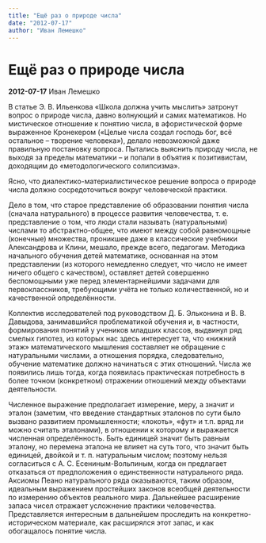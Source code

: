 ```yaml
---
title: "Ещё раз о природе числа"
date: "2012-07-17"
author: "Иван Лемешко"
---
```


# Ещё раз о природе числа

**2012-07-17** Иван Лемешко

В статье Э. В. Ильенкова «Школа должна учить мыслить» затронут вопрос о природе числа, давно волнующий и самих математиков. Но мистическое отношение к понятию числа, в афористической форме выраженное Кронекером («Целые числа создал господь бог, всё остальное – творение человека»), делало невозможной даже правильную постановку вопроса. Пытались выяснить природу числа, не выходя за пределы математики – и попали в объятия к позитивистам, доходящим до «методологического солипсизма».

Ясно, что диалектико-материалистическое решение вопроса о природе числа должно сосредоточиться вокруг человеческой практики.

Дело в том, что старое представление об образовании понятия числа (сначала натурального) в процессе развития человечества, т. е. представление о том, что люди стали называть (натуральными) числами то абстрактно-общее, что имеют между собой равномощные (конечные) множества, проникшее даже в классические учебники Александрова и Клини, мешало, прежде всего, педагогам. Методика начального обучения детей математике, основанная на этом представлении (из которого немедленно следует, что число не имеет ничего общего с качеством), оставляет детей совершенно беспомощными уже перед элементарнейшими задачами для первоклассников, требующими учёта не только количественной, но и качественной определённости.

Коллектив исследователей под руководством Д. Б. Эльконина и В. В. Давыдова, занимавшийся проблематикой обучения и, в частности, формирования понятий у учеников младших классов, выдвинул ряд смелых гипотез, из которых нас здесь интересует та, что «нижний этаж» математического мышления составляет не обращение с натуральными числами, а отношения порядка, следовательно, обучение математике должно начинаться с этих отношений. Числа же появились лишь тогда, когда появилась практическая потребность в более точном (конкретном) отражении отношений между объектами деятельности.

Численное выражение предполагает измерение, меру, а значит и эталон (заметим, что введение стандартных эталонов по сути было вызвано развитием промышленности; «локоть», «фут» и т.п. вряд ли можно считать эталонами), в отношении к которому и выражается численная определённость. Быть единицей значит быть равным эталону, но перемена эталона не влияет на суть того, что значит быть единицей, двойкой и т. п. натуральным числом; поэтому нельзя согласиться с А. С. Есениным-Вольпиным, когда он предлагает отказаться от предположения о единственности натурального ряда. Аксиомы Пеано натурального ряда оказываются, таким образом, идеальным выражением простейших законов всеобщей деятельности по измерению объектов реального мира. Дальнейшее расширение запаса чисел отражает усложнение практики человечества. Представляется интересным в дальнейшем проследить на конкретно-историческом материале, как расширялся этот запас, и как обогащалось понятие числа.
